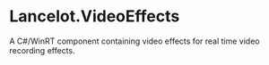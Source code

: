 # Lancelot.VideoEffects
A C#/WinRT component containing video effects for real time video recording effects.

